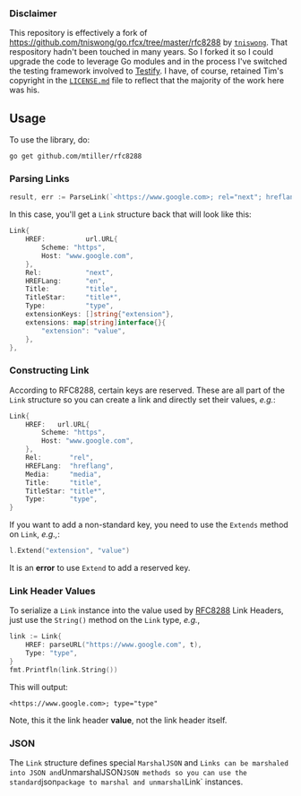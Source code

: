 ### Disclaimer

This repository is effectively a fork of
https://github.com/tniswong/go.rfcx/tree/master/rfc8288 by
[`tniswong`](https://github.com/tniswong). That respository hadn't been touched
in many years. So I forked it so I could upgrade the code to leverage Go modules
and in the process I've switched the testing framework involved to
[Testify](https://github.com/stretchr/testify). I have, of course, retained
Tim's copyright in the [`LICENSE.md`](./LICENSE.md) file to reflect that the
majority of the work here was his.

## Usage

To use the library, do:

```
go get github.com/mtiller/rfc8288
```

### Parsing Links

```go
result, err := ParseLink(`<https://www.google.com>; rel="next"; hreflang="en"; title="title"; title*="title*"; type="type"; extension="value"`)
```

In this case, you'll get a `Link` structure back that will look like this:

```go
Link{
    HREF:          url.URL{
        Scheme: "https",
        Host: "www.google.com",
    },
    Rel:           "next",
	HREFLang:      "en",
	Title:         "title",
	TitleStar:     "title*",
	Type:          "type",
	extensionKeys: []string{"extension"},
	extensions: map[string]interface{}{
        "extension": "value",
	},
},
```

### Constructing Link

According to RFC8288, certain keys are reserved. These are all part of the
`Link` structure so you can create a link and directly set their values, _e.g._:

```go
Link{
	HREF:   url.URL{
        Scheme: "https",
        Host: "www.google.com",
    },
    Rel:       "rel",
	HREFLang:  "hreflang",
	Media:     "media",
	Title:     "title",
	TitleStar: "title*",
	Type:      "type",
}
```

If you want to add a non-standard key, you need to use the `Extends` method on `Link`, _e.g.,_:

```go
l.Extend("extension", "value")
```

It is an **error** to use `Extend` to add a reserved key.

### Link Header Values

To serialize a `Link` instance into the value used by
[RFC8288](https://www.rfc-editor.org/rfc/rfc8288.html) Link Headers,
just use the `String()` method on the `Link` type, _e.g._,

```go
link := Link{
    HREF: parseURL("https://www.google.com", t),
    Type: "type",
}
fmt.Printfln(link.String())
```

This will output:

```
<https://www.google.com>; type="type"
```

Note, this it the link header **value**, not the link header itself.

### JSON

The `Link` structure defines special `MarshalJSON` and `Links can be marshaled
into JSON and`UnmarshalJSON`JSON methods so you can use the standard`json`package to marshal and unmarshal`Link` instances.
